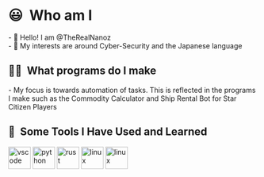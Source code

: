 <h1> 😃 &nbsp;Who am I </h1>
- 👋 Hello! I am @TheRealNanoz</br>
- 👀 My interests are around Cyber-Security and the Japanese language
<h2> 🧑‍💻 &nbsp;What programs do I make</h2>
- My focus is towards automation of tasks. This is reflected in the programs I make such as the Commodity Calculator and Ship Rental Bot for Star Citizen Players
<h2> 🚀 &nbsp;Some Tools I Have Used and Learned</h2>
<p align="left">
<img src="https://cdn.jsdelivr.net/gh/devicons/devicon/icons/vscode/vscode-original.svg" alt="vscode" width="45" height="45"/>
<img src="https://cdn.jsdelivr.net/gh/devicons/devicon/icons/python/python-original.svg" alt="python" width="45" height="45"/>
<img src="https://cdn.jsdelivr.net/gh/devicons/devicon/icons/rust/rust-original.svg" alt="rust" width="45" height="45"/>
<img src="https://cdn.jsdelivr.net/gh/devicons/devicon/icons/archlinux/archlinux-original.svg" alt="linux" width="45" height="45"/>
<img src="https://cdn.jsdelivr.net/gh/devicons/devicon/icons/neovim/neovim-original.svg" alt="linux" width="45" height="45"/>
</p>

